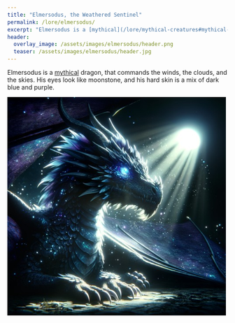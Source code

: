 ```yaml
---
title: "Elmersodus, the Weathered Sentinel"
permalink: /lore/elmersodus/
excerpt: "Elmersodus is a [mythical](/lore/mythical-creatures#mythical-creatures) dragon, that commands the winds, the clouds, and the skies. His eyes look like moonstone, and his hard skin is a mix of dark blue and purple."
header:
  overlay_image: /assets/images/elmersodus/header.png
  teaser: /assets/images/elmersodus/header.jpg
---
```


Elmersodus is a [mythical](/lore/mythical-creatures#mythical-creatures) dragon, that commands the winds, the clouds, and the skies. His eyes look like moonstone, and his hard skin is a mix of dark blue and purple.

[![elmersodus](../../assets/images/elmersodus/normal.jpg)](../../assets/images/elmersodus/full.png)
